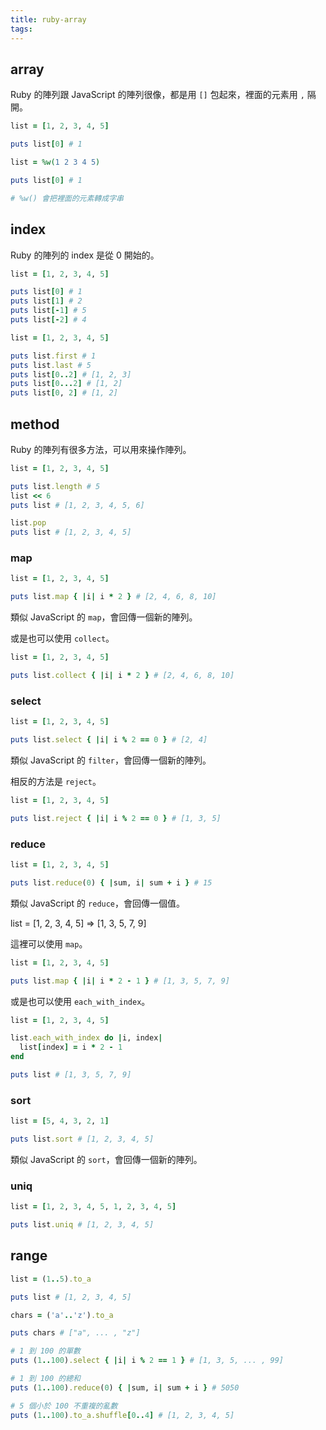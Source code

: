 ```yaml
---
title: ruby-array
tags:
---
```


## array

Ruby 的陣列跟 JavaScript 的陣列很像，都是用 `[]` 包起來，裡面的元素用 `,` 隔開。

```ruby
list = [1, 2, 3, 4, 5]

puts list[0] # 1
```

```ruby
list = %w(1 2 3 4 5)

puts list[0] # 1

# %w() 會把裡面的元素轉成字串
```

## index

Ruby 的陣列的 index 是從 0 開始的。

```ruby
list = [1, 2, 3, 4, 5]

puts list[0] # 1
puts list[1] # 2
puts list[-1] # 5
puts list[-2] # 4
```

```ruby
list = [1, 2, 3, 4, 5]

puts list.first # 1
puts list.last # 5
puts list[0..2] # [1, 2, 3]
puts list[0...2] # [1, 2]
puts list[0, 2] # [1, 2]
```

## method

Ruby 的陣列有很多方法，可以用來操作陣列。

```ruby
list = [1, 2, 3, 4, 5]

puts list.length # 5
list << 6
puts list # [1, 2, 3, 4, 5, 6]

list.pop
puts list # [1, 2, 3, 4, 5]
```

### map

```ruby
list = [1, 2, 3, 4, 5]

puts list.map { |i| i * 2 } # [2, 4, 6, 8, 10]
```

類似 JavaScript 的 `map`，會回傳一個新的陣列。

或是也可以使用 `collect`。

```ruby
list = [1, 2, 3, 4, 5]

puts list.collect { |i| i * 2 } # [2, 4, 6, 8, 10]
```

### select

```ruby
list = [1, 2, 3, 4, 5]

puts list.select { |i| i % 2 == 0 } # [2, 4]
```

類似 JavaScript 的 `filter`，會回傳一個新的陣列。

相反的方法是 `reject`。

```ruby
list = [1, 2, 3, 4, 5]

puts list.reject { |i| i % 2 == 0 } # [1, 3, 5]
```

### reduce

```ruby
list = [1, 2, 3, 4, 5]

puts list.reduce(0) { |sum, i| sum + i } # 15
```

類似 JavaScript 的 `reduce`，會回傳一個值。

list = [1, 2, 3, 4, 5] => [1, 3, 5, 7, 9]

這裡可以使用 `map`。

```ruby
list = [1, 2, 3, 4, 5]

puts list.map { |i| i * 2 - 1 } # [1, 3, 5, 7, 9]
```

或是也可以使用 `each_with_index`。

```ruby
list = [1, 2, 3, 4, 5]

list.each_with_index do |i, index|
  list[index] = i * 2 - 1
end

puts list # [1, 3, 5, 7, 9]
```

### sort

```ruby
list = [5, 4, 3, 2, 1]

puts list.sort # [1, 2, 3, 4, 5]
```

類似 JavaScript 的 `sort`，會回傳一個新的陣列。

### uniq

```ruby
list = [1, 2, 3, 4, 5, 1, 2, 3, 4, 5]

puts list.uniq # [1, 2, 3, 4, 5]
```

## range

```ruby
list = (1..5).to_a

puts list # [1, 2, 3, 4, 5]
```

```ruby
chars = ('a'..'z').to_a

puts chars # ["a", ... , "z"]
```

```ruby
# 1 到 100 的單數
puts (1..100).select { |i| i % 2 == 1 } # [1, 3, 5, ... , 99]

# 1 到 100 的總和
puts (1..100).reduce(0) { |sum, i| sum + i } # 5050

# 5 個小於 100 不重複的亂數
puts (1..100).to_a.shuffle[0..4] # [1, 2, 3, 4, 5]
```
